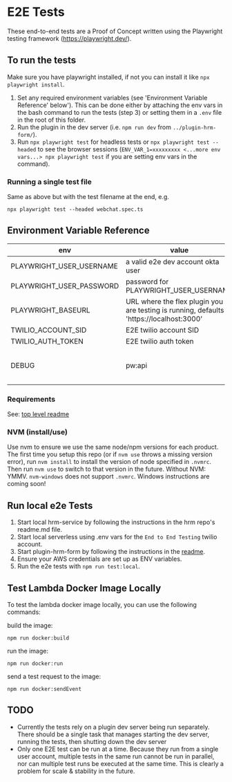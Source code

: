 # E2E Tests

These end-to-end tests are a Proof of Concept written using the Playwright testing framework (https://playwright.dev/).

## To run the tests

Make sure you have playwright installed, if not you can install it like `npx playwright install`.

1. Set any required environment variables (see 'Environment Variable Reference' below').
   This can be done either by attaching the env vars in the bash command to run the tests (step 3) or setting them in a `.env` file in the root of this folder.
2. Run the plugin in the dev server (i.e. `npm run dev` from `../plugin-hrm-form/`).
3. Run `npx playwright test` for headless tests or `npx playwright test --headed` to see the browser sessions (`ENV_VAR_1=xxxxxxxxx <...more env vars...> npx playwright test` if you are setting env vars in the command).

### Running a single test file

Same as above but with the test filename at the end, e.g.

```shell
npx playwright test --headed webchat.spec.ts
```

## Environment Variable Reference

| env                      | value                                                                                      | comment                                          |
| ------------------------ | ------------------------------------------------------------------------------------------ | ------------------------------------------------ |
| PLAYWRIGHT_USER_USERNAME | a valid e2e dev account okta user                                                          |                                                  |
| PLAYWRIGHT_USER_PASSWORD | password for PLAYWRIGHT_USER_USERNAME                                                      |                                                  |
| PLAYWRIGHT_BASEURL       | URL where the flex plugin you are testing is running, defaults to 'https://localhost:3000' |                                                  |
| TWILIO_ACCOUNT_SID       | E2E twilio account SID                                                                     |                                                  |
| TWILIO_AUTH_TOKEN        | E2E twilio auth token                                                                      |                                                  |
| DEBUG                    | pw:api                                                                                     | optional, but recommended for useable log output |

### Requirements

See: [top level readme](../README.md)

### NVM (install/use)

Use nvm to ensure we use the same node/npm versions for each product. The first time you setup this repo (or if `nvm use` throws a missing version error), run `nvm install` to install the version of node specified in `.nvmrc`. Then run `nvm use` to switch to that version in the future. Without NVM: YMMV. `nvm-windows` does not support `.nvmrc`. Windows instructions are coming soon!

## Run local e2e Tests

1. Start local hrm-service by following the instructions in the hrm repo's readme.md file.
2. Start local serverless using .env vars for the `End to End Testing` twilio account.
3. Start plugin-hrm-form by following the instructions in the [readme](../plugin-hrm-form/README.md).
4. Ensure your AWS credentials are set up as ENV variables.
5. Run the e2e tests with `npm run test:local`.

## Test Lambda Docker Image Locally

To test the lambda docker image locally, you can use the following commands:

build the image:

```shell
npm run docker:build
```

run the image:

```shell
npm run docker:run
```

send a test request to the image:

```shell
npm run docker:sendEvent
```

## TODO

- Currently the tests rely on a plugin dev server being run separately. There should be a single task that manages starting the dev server, running the tests, then shutting down the dev server
- Only one E2E test can be run at a time. Because they run from a single user account, multiple tests in the same run cannot be run in parallel, nor can multiple test runs be executed at the same time. This is clearly a problem for scale & stability in the future.
